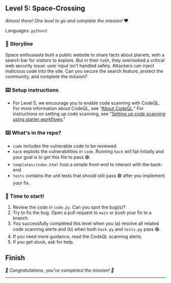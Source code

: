 ## Level 5: Space-Crossing

_Almost there! One level to go and complete the mission!_ :heart:

Languages: `python3`

### 📝 Storyline

Space enthusiasts built a public website to share facts about planets, with a search bar for visitors to explore. But in their rush, they overlooked a critical web security issue: user input isn’t handled safely. Attackers can inject malicious code into the site. Can you secure the search feature, protect the community, and complete the mission?

### :keyboard: Setup instructions

- For Level 5, we encourage you to enable code scanning with CodeQL. For more information about CodeQL, see "[About CodeQL](https://codeql.github.com/docs/codeql-overview/about-codeql/)." For instructions on setting up code scanning, see "[Setting up code scanning using starter workflows](https://docs.github.com/en/code-security/code-scanning/automatically-scanning-your-code-for-vulnerabilities-and-errors/setting-up-code-scanning-for-a-repository#setting-up-code-scanning-using-starter-workflows)."

### :keyboard: What's in the repo?

- `code` includes the vulnerable code to be reviewed.
- `hack` exploits the vulnerabilities in `code`. Running `hack` will fail initially and your goal is to get this file to pass 🟢.
- `templates/index.html` host a simple front-end to interact with the back-end.
- `tests` contains the unit tests that should still pass 🟢 after you implement your fix.

### 🚦 Time to start!

1. Review the code in `code.py`. Can you spot the bug(s)?
1. Try to fix the bug. Open a pull request to `main` or push your fix to a branch.
1. You successfully completed this level when you (a) resolve all related code scanning alerts and (b) when both `hack.py` and `tests.py` pass 🟢.
1. If you need more guidance, read the CodeQL scanning alerts.
1. If you get stuck, ask for help.

## Finish

_🎉 Congratulations, you've completed the mission! 🎉_

<footer>



---


</footer>
